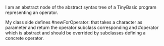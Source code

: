 I am an abstract node of the abstract syntax tree of a TinyBasic program representing an operator.

My class side defines #newForOperator: that takes a character as parameter and return the operator subclass corresponding and #operator which is abstract and should be overrided by subclasses defining a concrete operator.